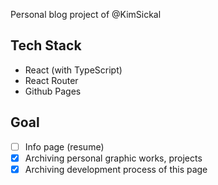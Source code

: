 Personal blog project of @KimSickal

## Tech Stack
- React (with TypeScript)
- React Router
- Github Pages

## Goal
 - [ ] Info page (resume)
 - [x] Archiving personal graphic works, projects
 - [x] Archiving development process of this page
